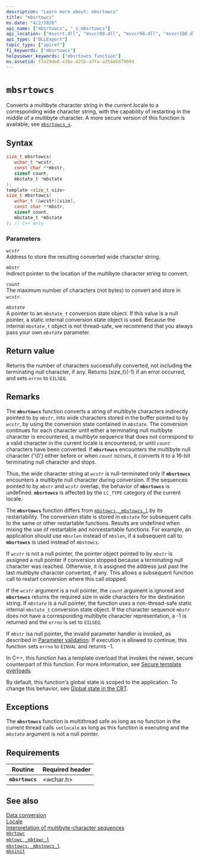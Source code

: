 ```yaml
---
description: "Learn more about: mbsrtowcs"
title: "mbsrtowcs"
ms.date: "4/2/2020"
api_name: ["mbsrtowcs", "_o_mbsrtowcs"]
api_location: ["msvcrt.dll", "msvcr80.dll", "msvcr90.dll", "msvcr100.dll", "msvcr100_clr0400.dll", "msvcr110.dll", "msvcr110_clr0400.dll", "msvcr120.dll", "msvcr120_clr0400.dll", "ucrtbase.dll", "api-ms-win-crt-convert-l1-1-0.dll", "api-ms-win-crt-private-l1-1-0.dll"]
api_type: ["DLLExport"]
topic_type: ["apiref"]
f1_keywords: ["mbsrtowcs"]
helpviewer_keywords: ["mbsrtowcs function"]
ms.assetid: f3a29de8-e36e-425b-a7fa-a258e6d7909d
---
```

# `mbsrtowcs`

Converts a multibyte character string in the current locale to a corresponding wide character string, with the capability of restarting in the middle of a multibyte character. A more secure version of this function is available; see [`mbsrtowcs_s`](mbsrtowcs-s.md).

## Syntax

```C
size_t mbsrtowcs(
   wchar_t *wcstr,
   const char **mbstr,
   sizeof count,
   mbstate_t *mbstate
);
template <size_t size>
size_t mbsrtowcs(
   wchar_t (&wcstr)[size],
   const char **mbstr,
   sizeof count,
   mbstate_t *mbstate
); // C++ only
```

### Parameters

*`wcstr`*\
Address to store the resulting converted wide character string.

*`mbstr`*\
Indirect pointer to the location of the multibyte character string to convert.

*`count`*\
The maximum number of characters (not bytes) to convert and store in *`wcstr`*.

*`mbstate`*\
A pointer to an `mbstate_t` conversion state object. If this value is a null pointer, a static internal conversion state object is used. Because the internal `mbstate_t` object is not thread-safe, we recommend that you always pass your own *`mbstate`* parameter.

## Return value

Returns the number of characters successfully converted, not including the terminating null character, if any. Returns (size_t)(-1) if an error occurred, and sets `errno` to `EILSEQ`.

## Remarks

The **`mbsrtowcs`** function converts a string of multibyte characters indirectly pointed to by *`mbstr`*, into wide characters stored in the buffer pointed to by *`wcstr`*, by using the conversion state contained in *`mbstate`*. The conversion continues for each character until either a terminating null multibyte character is encountered, a multibyte sequence that does not correspond to a valid character in the current locale is encountered, or until *`count`* characters have been converted. If **`mbsrtowcs`** encounters the multibyte null character ('\0') either before or when *`count`* occurs, it converts it to a 16-bit terminating null character and stops.

Thus, the wide character string at *`wcstr`* is null-terminated only if **`mbsrtowcs`** encounters a multibyte null character during conversion. If the sequences pointed to by *`mbstr`* and *`wcstr`* overlap, the behavior of **`mbsrtowcs`** is undefined. **`mbsrtowcs`** is affected by the `LC_TYPE` category of the current locale.

The **`mbsrtowcs`** function differs from [`mbstowcs`, `_mbstowcs_l`](mbstowcs-mbstowcs-l.md) by its restartability. The conversion state is stored in *`mbstate`* for subsequent calls to the same or other restartable functions. Results are undefined when mixing the use of restartable and nonrestartable functions.  For example, an application should use `mbsrlen` instead of `mbslen`, if a subsequent call to **`mbsrtowcs`** is used instead of `mbstowcs`.

If *`wcstr`* is not a null pointer, the pointer object pointed to by *`mbstr`* is assigned a null pointer if conversion stopped because a terminating null character was reached. Otherwise, it is assigned the address just past the last multibyte character converted, if any. This allows a subsequent function call to restart conversion where this call stopped.

If the *`wcstr`* argument is a null pointer, the *`count`* argument is ignored and **`mbsrtowcs`** returns the required size in wide characters for the destination string. If *`mbstate`* is a null pointer, the function uses a non-thread-safe static internal `mbstate_t` conversion state object. If the character sequence *`mbstr`* does not have a corresponding multibyte character representation, a -1 is returned and the `errno` is set to `EILSEQ`.

If *`mbstr`* isa null pointer, the invalid parameter handler is invoked, as described in [Parameter validation](../parameter-validation.md). If execution is allowed to continue, this function sets `errno` to `EINVAL` and returns -1.

In C++, this function has a template overload that invokes the newer, secure counterpart of this function. For more information, see [Secure template overloads](../secure-template-overloads.md).

By default, this function's global state is scoped to the application. To change this behavior, see [Global state in the CRT](../global-state.md).

## Exceptions

The **`mbsrtowcs`** function is multithread safe as long as no function in the current thread calls `setlocale` as long as this function is executing and the *`mbstate`* argument is not a null pointer.

## Requirements

|Routine|Required header|
|-------------|---------------------|
|**`mbsrtowcs`**|\<wchar.h>|

## See also

[Data conversion](../data-conversion.md)\
[Locale](../locale.md)\
[Interpretation of multibyte-character sequences](../interpretation-of-multibyte-character-sequences.md)\
[`mbrtowc`](mbrtowc.md)\
[`mbtowc`, `_mbtowc_l`](mbtowc-mbtowc-l.md)\
[`mbstowcs`, `_mbstowcs_l`](mbstowcs-mbstowcs-l.md)\
[`mbsinit`](mbsinit.md)
